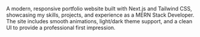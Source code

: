 A modern, responsive portfolio website built with Next.js and Tailwind CSS, showcasing my skills, projects, and experience as a MERN Stack Developer. The site includes smooth animations, light/dark theme support, and a clean UI to provide a professional first impression.
